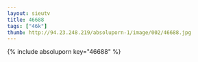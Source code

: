 ```yaml
--- 
layout: sieutv
title: 46688
tags: ["46k"]
thumb: http://94.23.248.219/absoluporn-1/image/002/46688.jpg
---
```

{% include absoluporn key="46688" %} 
